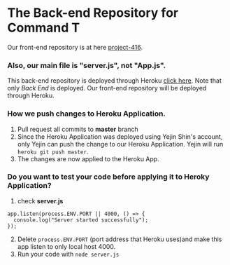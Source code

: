 # The Back-end Repository for Command T

Our front-end repository is at here [project-416](https://github.com/janarosmonaliev/project-416).

### Also, our main file is "server.js", not "App.js".

This back-end repository is deployed through Heroku [click here](https://commadt.herokuapp.com/).
Note that only <I>Back End</I> is deployed. Our front-end repository will be deployed through Heroku. 

### How we push changes to Heroku Application.
1. Pull request all commits to <B>master</B> branch
2. Since the Heroku Application was deployed using Yejin Shin's account, only Yejin can push the change to our Heroku Application. Yejin will run ```heroku git push master```.
3. The changes are now applied to the Heroku App. 

### Do you want to test your code before applying it to Heroky Application?
1. check <B>server.js</B>
```
app.listen(process.ENV.PORT || 4000, () => {
  console.log("Server started successfully");
});
```
2. Delete ```process.ENV.PORT``` (port address that Heroku uses)and make this app listen to only local host 4000.
3. Run your code with ```node server.js```
